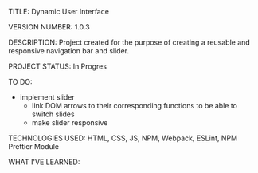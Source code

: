 TITLE: Dynamic User Interface

VERSION NUMBER: 1.0.3

DESCRIPTION:  Project created for the purpose of creating a reusable and responsive navigation bar and slider.

PROJECT STATUS: In Progres

TO DO: 
- implement slider
    - link DOM arrows to their corresponding functions to be able to switch slides
    - make slider responsive

TECHNOLOGIES USED: HTML, CSS, JS, NPM, Webpack, ESLint, NPM Prettier Module

WHAT I'VE LEARNED: